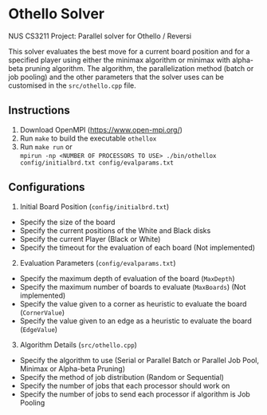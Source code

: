 # Othello Solver
NUS CS3211 Project: Parallel solver for Othello / Reversi

This solver evaluates the best move for a current board position and for a specified player using either the minimax algorithm or minimax with alpha-beta pruning algorithm.
The algorithm, the parallelization method (batch or job pooling) and the other parameters that the solver uses can be customised in the `src/othello.cpp` file.

## Instructions
1) Download OpenMPI (https://www.open-mpi.org/)
2) Run `make` to build the executable `othellox`
3) Run `make run` or <br>
`mpirun -np <NUMBER OF PROCESSORS TO USE> ./bin/othellox config/initialbrd.txt config/evalparams.txt`

## Configurations
1) Initial Board Position (`config/initialbrd.txt`)
* Specify the size of the board
* Specify the current positions of the White and Black disks
* Specify the current Player (Black or White)
* Specify the timeout for the evaluation of each board (Not implemented)

2) Evaluation Parameters (`config/evalparams.txt`)
* Specify the maximum depth of evaluation of the board (`MaxDepth`)
* Specify the maximum number of boards to evaluate (`MaxBoards`) (Not implemented)
* Specify the value given to a corner as heuristic to evaluate the board (`CornerValue`) 
* Specify the value given to an edge as a heuristic to evaluate the board (`EdgeValue`)

3) Algorithm Details (`src/othello.cpp`)
* Specify the algorithm to use (Serial or Parallel Batch or Parallel Job Pool, Minimax or Alpha-beta Pruning)
* Specify the method of job distribution (Random or Sequential)
* Specify the number of jobs that each processor should work on
* Specify the number of jobs to send each processor if algorithm is Job Pooling
